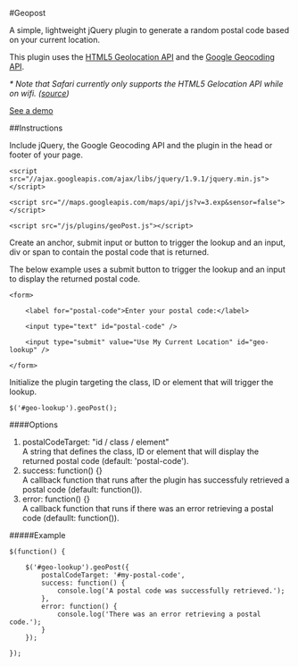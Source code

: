 #Geopost

A simple, lightweight jQuery plugin to generate a random postal code based on your current location.

This plugin uses the <a href="http://www.w3schools.com/html/html5_geolocation.asp" target="_blank">HTML5 Geolocation API</a> and the <a href="https://developers.google.com/maps/documentation/geocoding/" target="_blank">Google Geocoding API</a>.

<em>* Note that Safari currently only supports the HTML5 Gelocation API while on wifi. (<a href="http://stackoverflow.com/questions/3791442/geolocation-in-safari-5" target="_blank">source</a>)</em>

<a href="http://michael-lynch.github.io/geopost/" target="_blank">See a demo</a>

##Instructions

Include jQuery, the Google Geocoding API and the plugin in the head or footer of your page. 

    <script src="//ajax.googleapis.com/ajax/libs/jquery/1.9.1/jquery.min.js"></script>
    
    <script src="//maps.googleapis.com/maps/api/js?v=3.exp&sensor=false"></script>
    
    <script src="/js/plugins/geoPost.js"></script>
    
Create an anchor, submit input or button to trigger the lookup and an input, div or span to contain the postal code that is returned. 

The below example uses a submit button to trigger the lookup and an input to display the returned postal code.

    <form>

		<label for="postal-code">Enter your postal code:</label>

		<input type="text" id="postal-code" />

		<input type="submit" value="Use My Current Location" id="geo-lookup" />

	</form>
	
Initialize the plugin targeting the class, ID or element that will trigger the lookup.

	$('#geo-lookup').geoPost();

####Options

<ol>

<li>postalCodeTarget: "id / class / element"
<br />A string that defines the class, ID or element that will display the returned postal code (default: 'postal-code').</li>

<li>success: function() {}
<br />A callback function that runs after the plugin has successfuly retrieved a postal code (default: function()).</li>

<li>error: function() {}
<br />A callback function that runs if there was an error retrieving a postal code (defaullt: function()).</li>

</ol>

#####Example

	$(function() {
	
		$('#geo-lookup').geoPost({
			postalCodeTarget: '#my-postal-code',
			success: function() {
				console.log('A postal code was successfully retrieved.');
			},
			error: function() {
				console.log('There was an error retrieving a postal code.');
			}
		});
	
	});